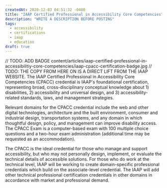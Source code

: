 ```yaml
---
createdAt: 2020-12-03 04:51:32 -0400
title: "IAAP Certified Professional in Accessibility Core Competencies"
description: "WRITE A DESCRIPTION BEFORE POSTING"
tags:
  - accessibility
  - certifications
  - iaap
  - education
draft: true
---
```

// TODO: ADD BADGE content/articles/iaap-certified-professional-in-accessibilitiy-core-competencies/iaap-cpacc-certification-badge.jpg
// TODO: THE COPY FROM HERE ON IS A DIRECT LIFT FROM THE IAAP WEBSITE.
The IAAP Certified Professional in Accessibility Core Competencies (CPACC) credential is IAAP's foundational certification, representing broad, cross-disciplinary conceptual knowledge about 1) disabilities, 2) accessibility and universal design, and 3) accessibility-related standards, laws, and management strategies.

Relevant domains for the CPACC credential include the web and other digital technologies, architecture and the built environment, consumer and industrial design, transportation systems, and any domain in which thoughtful design, policy, and management can improve disability access. The CPACC Exam is a computer-based exam with 100 multiple choice questions and a two-hour exam administration (additional time may be requested as an accommodation).

The CPACC is the ideal credential for those who manage and support accessibility, but who may not personally design, implement, or evaluate the technical details of accessible solutions. For those who do work at the technical level, IAAP will be working to create domain-specific professional credentials which build on the associate-level credential. The IAAP will add other technical professional certification credentials in other domains in accordance with market and professional demand.
